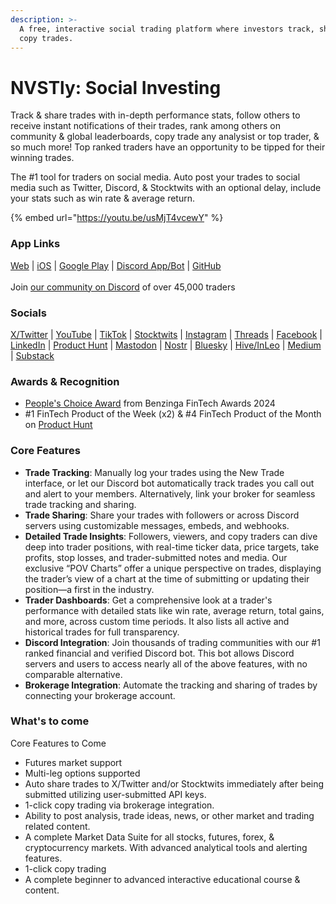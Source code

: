 ```yaml
---
description: >-
  A free, interactive social trading platform where investors track, share, &
  copy trades.
---
```


# NVSTly: Social Investing

Track & share trades with in-depth performance stats, follow others to receive instant notifications of their trades, rank among others on community & global leaderboards, copy trade any analysist or top trader, & so much more! Top ranked traders have an opportunity to be tipped for their winning trades.

The #1 tool for traders on social media. Auto post your trades to social media such as Twitter, Discord, & Stocktwits with an optional delay, include your stats such as win rate & average return.

{% embed url="https://youtu.be/usMjT4vcewY" %}

### App Links

[Web](https://nvstly.com) | [iOS](https://nvstly.com/go/ios) | [Google Play](https://nvstly.com/go/android) | [Discord App/Bot](https://nvstly.com/go/bot) | [GitHub](https://nvstly.com/go/github)\
\
Join [our community on Discord](https://discord.gg/nvstly) of over 45,000 traders

### Socials

[X/Twitter](https://nvstly.com/go/x) | [YouTube](https://nvstly.com/go/youtube) | [TikTok](https://nvstly.com/go/tiktok) | [Stocktwits](https://nvstly.com/go/stocktwits) | [Instagram](https://nvstly.com/go/instagram) | [Threads](https://nvstly.com/go/threads) | [Facebook](https://nvstly.com/go/facebook) | [LinkedIn](https://nvstly.com/go/linkedin) | [Product Hunt](https://nvstly.com/go/producthunt) | [Mastodon](https://nvstly.com/go/mastodon) | [Nostr](https://nvstly.com/go/nostr) | [Bluesky](https://nvstly.com/go/bsky) | [Hive/InLeo](https://nvstly.com/go/hive) | [Medium](https://nvstly.com/go/medium) | [Substack](https://nvstly.com/go/substack)

### Awards & Recognition

* [People's Choice Award](https://www.benzinga.com/news/events/24/11/42098678/these-are-the-top-fintech-innovators-recognized-at-benzingas-2024-global-fintech-awards) from Benzinga FinTech Awards 2024
* \#1 FinTech Product of the Week (x2) & #4 FinTech Product of the Month on [Product Hunt](https://www.producthunt.com/products/nvstly-social-investing)

### Core Features

* **Trade Tracking**: Manually log your trades using the New Trade interface, or let our Discord bot automatically track trades you call out and alert to your members. Alternatively, link your broker for seamless trade tracking and sharing.
* **Trade Sharing**: Share your trades with followers or across Discord servers using customizable messages, embeds, and webhooks.
* **Detailed Trade Insights**: Followers, viewers, and copy traders can dive deep into trader positions, with real-time ticker data, price targets, take profits, stop losses, and trader-submitted notes and media. Our exclusive “POV Charts” offer a unique perspective on trades, displaying the trader’s view of a chart at the time of submitting or updating their position—a first in the industry.
* **Trader Dashboards**: Get a comprehensive look at a trader's performance with detailed stats like win rate, average return, total gains, and more, across custom time periods. It also lists all active and historical trades for full transparency.
* **Discord Integration**: Join thousands of trading communities with our #1 ranked financial and verified Discord bot. This bot allows Discord servers and users to access nearly all of the above features, with no comparable alternative.
* **Brokerage Integration**: Automate the tracking and sharing of trades by connecting your brokerage account.

### What's to come

Core Features to Come

* Futures market support
* Multi-leg options supported
* Auto share trades to X/Twitter and/or Stocktwits immediately after being submitted utilizing user-submitted API keys.
* 1-click copy trading via brokerage integration.
* Ability to post analysis, trade ideas, news, or other market and trading related content.
* A complete Market Data Suite for all stocks, futures, forex, & cryptocurrency markets. With advanced analytical tools and alerting features.
* 1-click copy trading
* A complete beginner to advanced interactive educational course & content.
